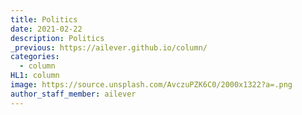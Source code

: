 ```yaml
---
title: Politics
date: 2021-02-22
description: Politics 
_previous: https://ailever.github.io/column/
categories:
  - column
HL1: column
image: https://source.unsplash.com/AvczuPZK6C0/2000x1322?a=.png
author_staff_member: ailever
---
```



